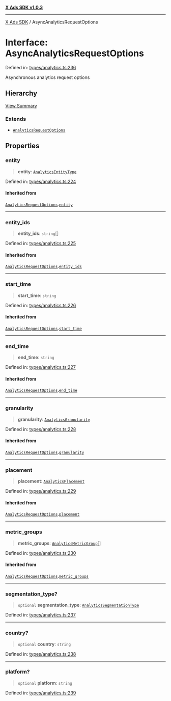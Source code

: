[**X Ads SDK v1.0.3**](../README.md)

***

[X Ads SDK](../globals.md) / AsyncAnalyticsRequestOptions

# Interface: AsyncAnalyticsRequestOptions

Defined in: [types/analytics.ts:236](https://github.com/kage1020/x-ads-sdk/blob/main/src/types/analytics.ts#L236)

Asynchronous analytics request options

## Hierarchy

[View Summary](../hierarchy.md)

### Extends

- [`AnalyticsRequestOptions`](AnalyticsRequestOptions.md)

## Properties

### entity

> **entity**: [`AnalyticsEntityType`](../type-aliases/AnalyticsEntityType.md)

Defined in: [types/analytics.ts:224](https://github.com/kage1020/x-ads-sdk/blob/main/src/types/analytics.ts#L224)

#### Inherited from

[`AnalyticsRequestOptions`](AnalyticsRequestOptions.md).[`entity`](AnalyticsRequestOptions.md#entity)

***

### entity\_ids

> **entity\_ids**: `string`[]

Defined in: [types/analytics.ts:225](https://github.com/kage1020/x-ads-sdk/blob/main/src/types/analytics.ts#L225)

#### Inherited from

[`AnalyticsRequestOptions`](AnalyticsRequestOptions.md).[`entity_ids`](AnalyticsRequestOptions.md#entity_ids)

***

### start\_time

> **start\_time**: `string`

Defined in: [types/analytics.ts:226](https://github.com/kage1020/x-ads-sdk/blob/main/src/types/analytics.ts#L226)

#### Inherited from

[`AnalyticsRequestOptions`](AnalyticsRequestOptions.md).[`start_time`](AnalyticsRequestOptions.md#start_time)

***

### end\_time

> **end\_time**: `string`

Defined in: [types/analytics.ts:227](https://github.com/kage1020/x-ads-sdk/blob/main/src/types/analytics.ts#L227)

#### Inherited from

[`AnalyticsRequestOptions`](AnalyticsRequestOptions.md).[`end_time`](AnalyticsRequestOptions.md#end_time)

***

### granularity

> **granularity**: [`AnalyticsGranularity`](../type-aliases/AnalyticsGranularity.md)

Defined in: [types/analytics.ts:228](https://github.com/kage1020/x-ads-sdk/blob/main/src/types/analytics.ts#L228)

#### Inherited from

[`AnalyticsRequestOptions`](AnalyticsRequestOptions.md).[`granularity`](AnalyticsRequestOptions.md#granularity)

***

### placement

> **placement**: [`AnalyticsPlacement`](../type-aliases/AnalyticsPlacement.md)

Defined in: [types/analytics.ts:229](https://github.com/kage1020/x-ads-sdk/blob/main/src/types/analytics.ts#L229)

#### Inherited from

[`AnalyticsRequestOptions`](AnalyticsRequestOptions.md).[`placement`](AnalyticsRequestOptions.md#placement)

***

### metric\_groups

> **metric\_groups**: [`AnalyticsMetricGroup`](../type-aliases/AnalyticsMetricGroup.md)[]

Defined in: [types/analytics.ts:230](https://github.com/kage1020/x-ads-sdk/blob/main/src/types/analytics.ts#L230)

#### Inherited from

[`AnalyticsRequestOptions`](AnalyticsRequestOptions.md).[`metric_groups`](AnalyticsRequestOptions.md#metric_groups)

***

### segmentation\_type?

> `optional` **segmentation\_type**: [`AnalyticsSegmentationType`](../type-aliases/AnalyticsSegmentationType.md)

Defined in: [types/analytics.ts:237](https://github.com/kage1020/x-ads-sdk/blob/main/src/types/analytics.ts#L237)

***

### country?

> `optional` **country**: `string`

Defined in: [types/analytics.ts:238](https://github.com/kage1020/x-ads-sdk/blob/main/src/types/analytics.ts#L238)

***

### platform?

> `optional` **platform**: `string`

Defined in: [types/analytics.ts:239](https://github.com/kage1020/x-ads-sdk/blob/main/src/types/analytics.ts#L239)
